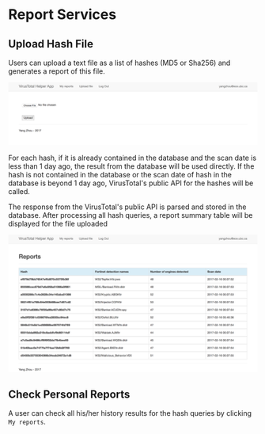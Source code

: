 # Report Services

## Upload Hash File
Users can upload a text file as a list of hashes (MD5 or Sha256) and generates a report of this file. 

![Upload](upload.png)

For each hash, if it is already contained in the database and the scan date is less than 1 day ago, the result from the database will be used directly. If the hash is not contained in the database or the scan date of hash in the database is beyond 1 day ago, VirusTotal's public API for the hashes will be called.

The response from the VirusTotal's public API is parsed and stored in the database. After processing all hash queries, a report summary table will be displayed for the file uploaded

![Report](report.png)

## Check Personal Reports
A user can check all his/her history results for the hash queries by clicking `My reports`.